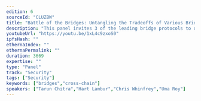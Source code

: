 ```yaml
---
edition: 6
sourceId: "CLUZBW"
title: "Battle of the Bridges: Untangling the Tradeoffs of Various Bridge Designs"
description: "This panel invites 3 of the leading bridge protocols to debate the various tradeoffs that have emerged between different cross chain bridge designs, including pros and cons, and security considerations. Panelists include the founders of Across (Hart Lambur), Hop (Chris Whinfrey), Succinct (Uma Roy), and will be moderated by Tarun Chitra (Gauntlet)."
youtubeUrl: "https://youtu.be/1xL4c9zxoS0"
ipfsHash: ""
ethernaIndex: ""
ethernaPermalink: ""
duration: 3669
expertise: ""
type: "Panel"
track: "Security"
tags: ["Security"]
keywords: ["bridges","cross-chain"]
speakers: ["Tarun Chitra","Hart Lambur","Chris Whinfrey","Uma Roy"]
---
```

